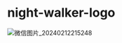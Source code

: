 # night-walker-logo
![微信图片_20240212215248](https://github.com/kouge0510/night-walker-logo/assets/72262866/c993eeda-1a86-4477-b7f0-89da311ce6bb)
